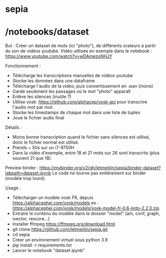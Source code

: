 # sepia

# /notebooks/dataset

But :
Créer un dataset de mots (ici "photo"), de différents orateurs à partir du son de vidéos youtube.
Vidéo utilisée en exemple dans le notebook : https://www.youtube.com/watch?v=wDAmezoNHJY

Fonctionnement :
- Télécharge les transcriptions manuelles de vidéos youtube
- Stocke les données dans une dataframe
- Télécharge l'audio de la video, puis convertissement en .wav (mono)
- Garde seulement les passages où le mot "photo" apparaît
- Enlève les silences (inutile ?)
- Utilise vosk: https://github.com/alphacep/vosk-api pour transcrire l'audio mot par mot.
- Stocke les timestamps de chaque mot dans une liste de tuples
- Joue le fichier audio final

Détails :
- Moins bonne transcription quand le fichier sans silences est utilisé,
  donc le fichier normal est utilisé.
- Prends ~ 50s sur un i7-9750H
- Dans la vidéo d'exemple, entre 18 et 21 mots sur 26 sont transcrits (plus souvent 21 que 18).
  
Preview binder : https://mybinder.org/v2/gh/letmeiiiin/sepia/binder-dataset?labpath=dataset.ipynb
Le code ne tourne pas entièrement sur binder (modèle trop lourd).

Usage :
- Télécharger un modèle vosk FR, depuis https://alphacephei.com/vosk/models
  ex : https://alphacephei.com/vosk/models/vosk-model-fr-0.6-linto-2.2.0.zip
- Extraire le contenu du modèle dans le dossier "model" (am, conf, graph, ivector, rescore...)
- Installer ffmpeg https://ffmpeg.org/download.html
- git clone https://github.com/letmeiiiin/sepia.git
- cd sepia
- Créer un environement virtuel sous python 3.9
- pip install -r requirements.txt
- Lancer le notebook "dataset.ipynb"
